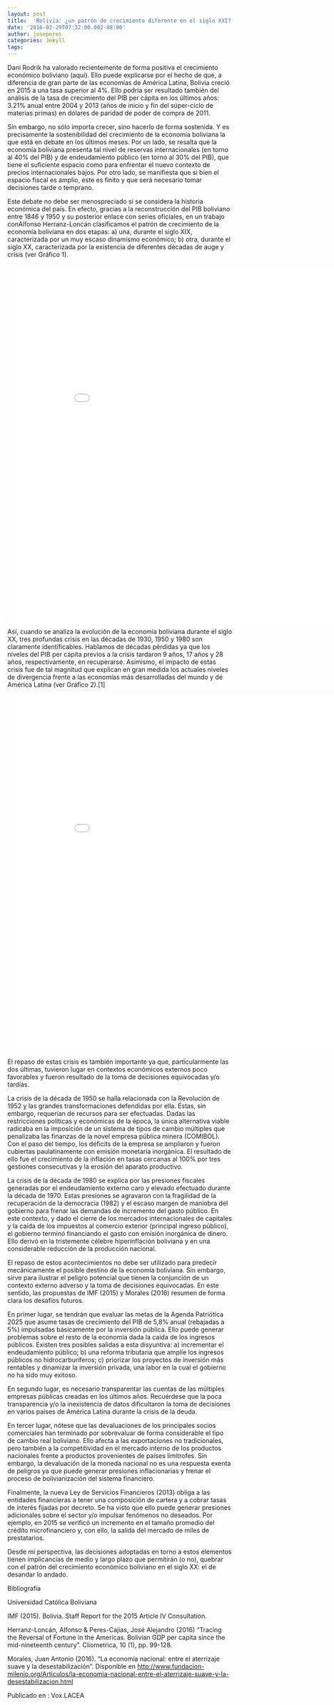 ```yaml
---
layout: post
title:  'Bolivia: ¿un patrón de crecimiento diferente en el siglo XXI?'
date: '2016-02-29T07:32:00.002-08:00'
author: joseperes
categories: Jekyll
tags:
---
```

Dani Rodrik ha valorado recientemente de forma positiva el crecimiento económico boliviano (aquí). Ello puede explicarse por el hecho de que, a diferencia de gran parte de las economías de América Latina, Bolivia creció en 2015 a una tasa superior al 4%. Ello podría ser resultado también del análisis de la tasa de crecimiento del PIB per cápita en los últimos años: 3.21% anual entre 2004 y 2013 (años de inicio y fin del súper-ciclo de materias primas) en dólares de paridad de poder de compra de 2011.

Sin embargo, no sólo importa crecer, sino hacerlo de forma sostenida. Y es precisamente la sostenibilidad del crecimiento de la economía boliviana la que está en debate en los últimos meses. Por un lado, se resalta que la economía boliviana presenta tal nivel de reservas internacionales (en torno al 40% del PIB) y de endeudamiento público (en torno al 30% del PIB), que tiene el suficiente espacio como para enfrentar el nuevo contexto de precios internacionales bajos. Por otro lado, se manifiesta que si bien el espacio fiscal es amplio, este es finito y que será necesario tomar decisiones tarde o temprano.

Este debate no debe ser menospreciado si se considera la historia económica del país. En efecto, gracias a la reconstrucción del PIB boliviano entre 1846 y 1950 y su posterior enlace con series oficiales, en un trabajo conAlfonso Herranz-Loncán clasificamos el patrón de crecimiento de la economía boliviana en dos etapas: a) una, durante el siglo XIX, caracterizada por un muy escaso dinamismo económico; b) otra, durante el siglo XX, caracterizada por la existencia de diferentes décadas de auge y crisis (ver Gráfico 1).

<iframe width="900" height="800" frameborder="0" scrolling="no" src="//plot.ly/~faro/56.embed"></iframe>

Así, cuando se analiza la evolución de la economía boliviana durante el siglo XX, tres profundas crisis en las décadas de 1930, 1950 y 1980 son claramente identificables. Hablamos de décadas pérdidas ya que los niveles del PIB per cápita previos a la crisis tardaron 9 años, 17 años y 28 años, respectivamente, en recuperarse. Asimismo, el impacto de estas crisis fue de tal magnitud que explican en gran medida los actuales niveles de divergencia frente a las economías más desarrolladas del mundo y de América Latina (ver Gráfico 2).[1]

<iframe width="900" height="800" frameborder="0" scrolling="no" src="//plot.ly/~faro/58.embed"></iframe>

El repaso de estas crisis es también importante ya que, particularmente las dos últimas, tuvieron lugar en contextos económicos externos poco favorables y fueron resultado de la toma de decisiones equivocadas y/o tardías.

La crisis de la década de 1950 se halla relacionada con la Revolución de 1952 y las grandes transformaciones defendidas por ella. Éstas, sin embargo, requerían de recursos para ser efectuadas. Dadas las restricciones políticas y económicas de la época, la única alternativa viable radicaba en la imposición de un sistema de tipos de cambio múltiples que penalizaba las finanzas de la novel empresa pública minera (COMIBOL). Con el paso del tiempo, los déficits de la empresa se ampliaron y fueron cubiertas paulatinamente con emisión monetaria inorgánica. El resultado de ello fue el crecimiento de la inflación en tasas cercanas al 100% por tres gestiones consecutivas y la erosión del aparato productivo.

La crisis de la década de 1980 se explica por las presiones fiscales generadas por el endeudamiento externo caro y elevado efectuado durante la década de 1970. Estas presiones se agravaron con la fragilidad de la recuperación de la democracia (1982) y el escaso margen de maniobra del gobierno para frenar las demandas de incremento del gasto público. En este contexto, y dado el cierre de los mercados internacionales de capitales y la caída de los impuestos al comercio exterior (principal ingreso público), el gobierno terminó financiando el gasto con emisión inorgánica de dinero. Ello derivó en la tristemente célebre hiperinflación boliviana y en una considerable reducción de la producción nacional.

El repaso de estos acontecimientos no debe ser utilizado para predecir mecánicamente el posible destino de la economía boliviana. Sin embargo, sirve para ilustrar el peligro potencial que tienen la conjunción de un contexto externo adverso y la toma de decisiones equivocadas. En este sentido, las propuestas de IMF (2015) y Morales (2016) resumen de forma clara los desafíos futuros.

En primer lugar, se tendrán que evaluar las metas de la Agenda Patriótica 2025 que asume tasas de crecimiento del PIB de 5,8% anual (rebajadas a 5%) impulsadas básicamente por la inversión pública. Ello puede generar problemas sobre el resto de la economía dada la caída de los ingresos públicos. Existen tres posibles salidas a esta disyuntiva: a) incrementar el endeudamiento público; b) una reforma tributaria que amplíe los ingresos públicos no hidrocarburíferos; c) priorizar los proyectos de inversión más rentables y dinamizar la inversión privada, una labor en la cual el gobierno no ha sido muy exitoso.

En segundo lugar, es necesario transparentar las cuentas de las múltiples empresas públicas creadas en los últimos años. Recuérdese que la poca transparencia y/o la inexistencia de datos dificultaron la toma de decisiones en varios países de América Latina durante la crisis de la deuda.

En tercer lugar, nótese que las devaluaciones de los principales socios comerciales han terminado por sobrevaluar de forma considerable el tipo de cambio real boliviano. Ello afecta a las exportaciones no tradicionales, pero también a la competitividad en el mercado interno de los productos nacionales frente a productos provenientes de países limítrofes. Sin embargo, la devaluación de la moneda nacional no es una respuesta exenta de peligros ya que puede generar presiones inflacionarias y frenar el proceso de bolivianización del sistema financiero.

Finalmente, la nueva Ley de Servicios Financieros (2013) obliga a las entidades financieras a tener una composición de cartera y a cobrar tasas de interés fijadas por decreto. Se ha visto que ello puede generar presiones adicionales sobre el sector y/o impulsar fenómenos no deseados. Por ejemplo, en 2015 se verificó un incremento en el tamaño promedio del crédito microfinanciero y, con ello, la salida del mercado de miles de prestatarios.

Desde mi perspectiva, las decisiones adoptadas en torno a estos elementos tienen implicancias de medio y largo plazo que permitirán (o no), quebrar con el patrón del crecimiento económico boliviano en el siglo XX: el de desandar lo andado.

Bibliografía

 Universidad Católica Boliviana

IMF (2015). Bolivia. Staff Report for the 2015 Article IV Consultation.

Herranz-Loncán, Alfonso & Peres-Cajías, José Alejandro (2016) “Tracing the Reversal of Fortune in the Americas. Bolivian GDP per capita since the mid-nineteenth century”. Cliometrica, 10 (1), pp. 99-128.

Morales, Juan Antonio (2016). “La economía nacional: entre el aterrizaje suave y la desestabilización”. Disponible en http://www.fundacion-milenio.org/Articulos/la-economia-nacional-entre-el-aterrizaje-suave-y-la-desestabilizacion.html


Publicado en : Vox.LACEA
